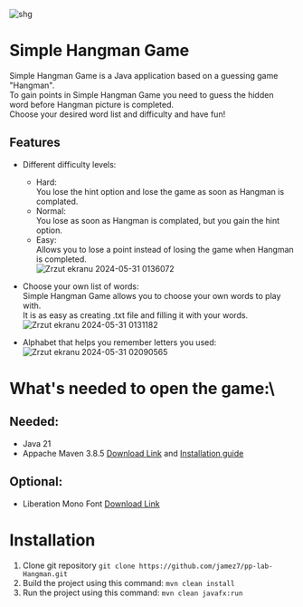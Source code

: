 ![shg](https://github.com/jamez7/pp-lab-Hangman/assets/104445999/7295c936-5acf-4ed7-8652-66656b56c2cb)
# Simple Hangman Game

Simple Hangman Game is a Java application based on a guessing game "Hangman".\
To gain points in Simple Hangman Game you need to guess the hidden word before Hangman picture is completed.\
Choose your desired word list and difficulty and have fun!
## Features
* Different difficulty levels:
    * Hard:\
  You lose the hint option and lose the game as soon as Hangman is complated.
    * Normal:\
  You lose as soon as Hangman is complated, but you gain the hint option.
    * Easy:\
Allows you to lose a point instead of losing the game when Hangman is completed.\
![Zrzut ekranu 2024-05-31 0136072](https://github.com/jamez7/pp-lab-Hangman/assets/104445999/5da8a078-5799-4a02-a5c9-859b769da69d)
      
* Choose your own list of words:\
Simple Hangman Game allows you to choose your own words to play with.\
 It is as easy as creating .txt file and filling it with your words.\
![Zrzut ekranu 2024-05-31 0131182](https://github.com/jamez7/pp-lab-Hangman/assets/104445999/1472a693-bdec-44db-8682-d9c0dfd20020)
* Alphabet that helps you remember letters you used:\
![Zrzut ekranu 2024-05-31 02090565](https://github.com/jamez7/pp-lab-Hangman/assets/104445999/ea8dcfad-5d2e-457c-a47d-78e3b9e06355)
# What's needed to open the game:\
## Needed:
* Java 21
* Appache Maven 3.8.5 [Download Link](repo.maven.apache.org/maven2/org/apache/maven/apache-maven/3.8.5/apache-maven-3.8.5-bin.zip) and [Installation guide](https://maven.apache.org/install.html)
## Optional:
* Liberation Mono Font [Download Link](https://github.com/liberationfonts/liberation-fonts/files/6418984/liberation-fonts-ttf-2.1.4.tar.gz)

# Installation
1. Clone git repository
```git clone https://github.com/jamez7/pp-lab-Hangman.git```
2. Build the project using this command:
```mvn clean install```
3. Run the project using this command:
```mvn clean javafx:run```







